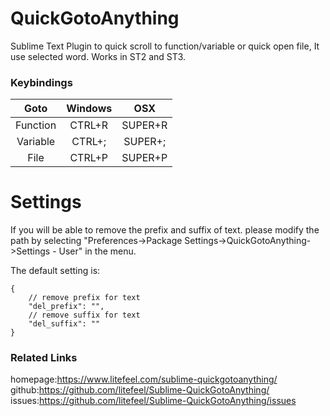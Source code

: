 QuickGotoAnything
====================

Sublime Text Plugin to quick scroll to function/variable or quick open file, It use selected word. Works in ST2 and ST3.

### Keybindings

|   Goto   | Windows |   OSX   |
|:--------:|:-------:|:-------:|
| Function |  CTRL+R | SUPER+R |
| Variable |  CTRL+; | SUPER+; |
| File     |  CTRL+P | SUPER+P |

Settings
==============

If you will be able to remove the prefix and suffix of text.
please modify the path by selecting
"Preferences->Package Settings->QuickGotoAnything->Settings - User" in the menu.

The default setting is:

~~~
{
    // remove prefix for text
    "del_prefix": "",
    // remove suffix for text
    "del_suffix": ""
}
~~~


### Related Links
homepage:<https://www.litefeel.com/sublime-quickgotoanything/>  
github:<https://github.com/litefeel/Sublime-QuickGotoAnything/>  
issues:<https://github.com/litefeel/Sublime-QuickGotoAnything/issues>  
